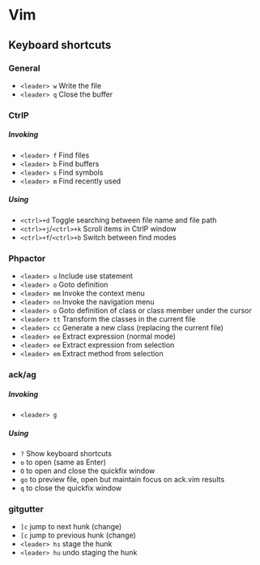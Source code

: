 # Vim

## Keyboard shortcuts

### General

* `<leader> w` Write the file
* `<leader> q` Close the buffer

### CtrlP

##### Invoking
* `<leader> f` Find files
* `<leader> b` Find buffers
* `<leader> s` Find symbols
* `<leader> m` Find recently used

##### Using
* `<ctrl>+d` Toggle searching between file name and file path
* `<ctrl>+j`/`<ctrl>+k` Scroll items in CtrlP window
* `<ctrl>+f`/`<ctrl>+b` Switch between find modes

### Phpactor

* `<leader> u`  Include use statement
* `<leader> o`  Goto definition
* `<leader> mm` Invoke the context menu
* `<leader> nn` Invoke the navigation menu
* `<leader> o`  Goto definition of class or class member under the cursor
* `<leader> tt` Transform the classes in the current file
* `<leader> cc` Generate a new class (replacing the current file)
* `<leader> ee` Extract expression (normal mode)
* `<leader> ee` Extract expression from selection
* `<leader> em` Extract method from selection

### ack/ag

##### Invoking

* `<leader> g`

##### Using

* `?`  Show keyboard shortcuts
* `o`  to open (same as Enter)
* `O`  to open and close the quickfix window
* `go` to preview file, open but maintain focus on ack.vim results
* `q`  to close the quickfix window

### gitgutter

* `]c` jump to next hunk (change)
* `[c` jump to previous hunk (change)
* `<leader> hs` stage the hunk
* `<leader> hu` undo staging the hunk
